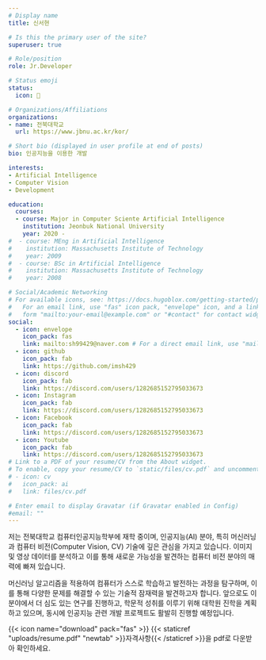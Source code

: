 ```yaml
---
# Display name
title: 신서현

# Is this the primary user of the site?
superuser: true

# Role/position
role: Jr.Developer

# Status emoji
status:
  icon: 🐰

# Organizations/Affiliations
organizations:
- name: 전북대학교
  url: https://www.jbnu.ac.kr/kor/

# Short bio (displayed in user profile at end of posts)
bio: 인공지능을 이용한 개발

interests:
- Artificial Intelligence
- Computer Vision
- Development

education:
  courses:
  - course: Major in Computer Sciente Artificial Intelligence
    institution: Jeonbuk National University
    year: 2020 - 
#  - course: MEng in Artificial Intelligence
#    institution: Massachusetts Institute of Technology
#    year: 2009
#  - course: BSc in Artificial Intelligence
#    institution: Massachusetts Institute of Technology
#    year: 2008

# Social/Academic Networking
# For available icons, see: https://docs.hugoblox.com/getting-started/page-builder/#icons
#   For an email link, use "fas" icon pack, "envelope" icon, and a link in the
#   form "mailto:your-email@example.com" or "#contact" for contact widget.
social:
  - icon: envelope
    icon_pack: fas
    link: mailto:sh99429@naver.com # For a direct email link, use "mailto:test@example.org".
  - icon: github
    icon_pack: fab
    link: https://github.com/imsh429
  - icon: discord
    icon_pack: fab
    link: https://discord.com/users/1282685152795033673
  - icon: Instagram
    icon_pack: fab
    link: https://discord.com/users/1282685152795033673
  - icon: Facebook
    icon_pack: fab
    link: https://discord.com/users/1282685152795033673
  - icon: Youtube
    icon_pack: fab
    link: https://discord.com/users/1282685152795033673
# Link to a PDF of your resume/CV from the About widget.
# To enable, copy your resume/CV to `static/files/cv.pdf` and uncomment the lines below.
# - icon: cv
#   icon_pack: ai
#   link: files/cv.pdf

# Enter email to display Gravatar (if Gravatar enabled in Config)
#email: ""
---
```

 
저는 전북대학교 컴퓨터인공지능학부에 재학 중이며, 인공지능(AI) 분야, 특히 머신러닝과 컴퓨터 비전(Computer Vision, CV) 기술에 깊은 관심을 가지고 있습니다. 이미지 및 영상 데이터를 분석하고 이를 통해 새로운 가능성을 발견하는 컴퓨터 비전 분야의 매력에 빠져 있습니다.

머신러닝 알고리즘을 적용하여 컴퓨터가 스스로 학습하고 발전하는 과정을 탐구하며, 이를 통해 다양한 문제를 해결할 수 있는 기술적 잠재력을 발견하고자 합니다. 앞으로도 이 분야에서 더 심도 있는 연구를 진행하고, 학문적 성취를 이루기 위해 대학원 진학을 계획하고 있으며, 동시에 인공지능 관련 개발 프로젝트도 활발히 진행할 예정입니다.

{{< icon name="download" pack="fas" >}} {{< staticref "uploads/resume.pdf" "newtab" >}}자격사항{{< /staticref >}}을 pdf로 다운받아 확인하세요.
